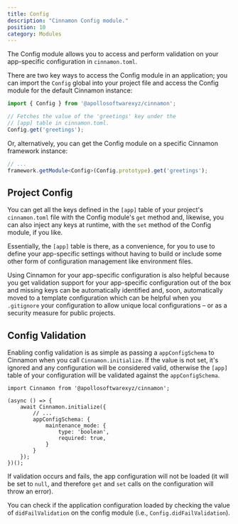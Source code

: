 ```yaml
---
title: Config
description: "Cinnamon Config module."
position: 10
category: Modules
---
```


<div class="page-description">
The Config module allows you to access and perform validation on your
app-specific configuration in <code>cinnamon.toml</code>.
</div>

There are two key ways to access the Config module in an application; you can
import the `Config` global into your project file and access the Config module
for the default Cinnamon instance:

```ts
import { Config } from '@apollosoftwarexyz/cinnamon';

// Fetches the value of the 'greetings' key under the
// [app] table in cinnamon.toml.
Config.get('greetings');
```

Or, alternatively, you can get the Config module on a specific Cinnamon
framework instance:
```ts
// ...
framework.getModule<Config>(Config.prototype).get('greetings');
```

## Project Config
You can get all the keys defined in the `[app]` table of your project's
`cinnamon.toml` file with the Config module's `get` method and, likewise, you
can also inject any keys at runtime, with the `set` method of the Config
module, if you like.

Essentially, the `[app]` table is there, as a convenience, for you to use to
define your app-specific settings without having to build or include some other
form of configuration management like environment files.

Using Cinnamon for your app-specific configuration is also helpful because you
get validation support for your app-specific configuration out of the box and
missing keys can be automatically identified and, soon, automatically moved to
a template configuration which can be helpful when you `.gitignore` your
configuration to allow unique local configurations – or as a security measure
for public projects.

## Config Validation
Enabling config validation is as simple as passing a `appConfigSchema` to
Cinnamon when you call `Cinnamon.initialize`. If the value is not set, it's
ignored and any configuration will be considered valid, otherwise the `[app]`
table of your configuration will be validated against the `appConfigSchema`.

```ts[src/main.ts]
import Cinnamon from '@apollosoftwarexyz/cinnamon';

(async () => {
    await Cinnamon.initialize({
        // ...
        appConfigSchema: {
            maintenance_mode: {
                type: 'boolean',
                required: true,
            }
        }
    });
})();
```

If validation occurs and fails, the app configuration will not be loaded (it
will be set to `null`, and therefore `get` and `set` calls on the configuration
will throw an error).

You can check if the application configuration loaded by checking the value of
`didFailValidation` on the config module (i.e., `Config.didFailValidation`).
